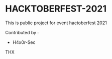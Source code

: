 # HACKTOBERFEST-2021
This is public project for event hactoberfest 2021

Contributed by :
- H4x0r-Sec

THX
